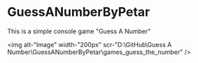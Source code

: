 # GuessANumberByPetar
This is a simple console game "Guess A Number"

<img alt-"Image" width-"200px" scr-"D:\GitHub\Guess A Number\GuessANumberByPetar\games_guess_the_number" />
